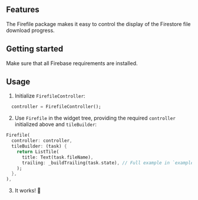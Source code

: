 <!-- ## Features

TODO: List what your package can do. Maybe include images, gifs, or videos.
 -->
## Features
The Firefile package makes it easy to control the display of the Firestore file download progress.

## Getting started
Make sure that all Firebase requirements are installed. 

## Usage
1. Initialize `FirefileController`:
```dart
  controller = FirefileController();
```

2. Use `Firefile` in the widget tree, providing the required `controller` initialized above and `tileBuilder`: 
```dart
Firefile(
  controller: controller,
  tileBuilder: (task) {
    return ListTile(
      title: Text(task.fileName),
      trailing: _buildTrailing(task.state), // Full example in `example/` folder
    );
  },
),
```
3. It works! 🎉
